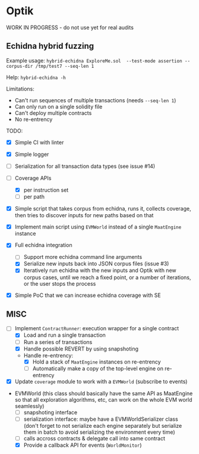# Optik
WORK IN PROGRESS - do not use yet for real audits

## Echidna hybrid fuzzing
Example usage: `hybrid-echidna ExploreMe.sol  --test-mode assertion --corpus-dir /tmp/test7 --seq-len 1`

Help: `hybrid-echidna -h`

Limitations:
- Can't run sequences of multiple transactions (needs `--seq-len 1`)
- Can only run on a single solidity file
- Can't deploy multiple contracts
- No re-entrency

TODO:
- [x] Simple CI with linter
- [x] Simple logger
- [ ] Serialization for all transaction data types (see issue #14)

- [ ] Coverage APIs
  - [x] per instruction set
  - [ ] per path

- [x] Simple script that takes corpus from echidna, runs it, collects coverage, then tries to discover inputs for new paths based on that
- [x] Implement main script using `EVMWorld` instead of a single `MaatEngine` instance

- [x] Full echidna integration
  - [ ] Support more echidna command line arguments
  - [x] Serialize new inputs back into JSON corpus files (issue #3)
  - [x] Iteratively run echidna with the new inputs and Optik with new corpus cases, until we reach a fixed point, or a number of iterations, or the user stops the process
 
- [x] Simple PoC that we can increase echidna coverage with SE
  
## MISC

- [ ] Implement `ContractRunner`: execution wrapper for a single contract
  - [x] Load and run a single transaction
  - [ ] Run a series of transactions
  - [x] Handle possible REVERT by using snapshoting
  - Handle re-entrency:
    - [x] Hold a stack of `MaatEngine` instances on re-entrency
    - [ ] Automatically make a copy of the top-level engine on re-entrency

- [x] Update `coverage` module to work with a `EVMWorld` (subscribe to events)

- EVMWorld (this class should basically have the same API as MaatEngine so that all exploration algorithms, etc, can work on the whole EVM world seamlessly)
  - [ ] snapshoting interface
  - [ ] serialization interface: maybe have a EVMWorldSerializer class (don't forget to not serialize each engine separately but serialize them in batch to avoid serializing the environment every time)
  - [ ] calls accross contracts & delegate call into same contract
  - [x] Provide a callback API for events (`WorldMonitor`)
